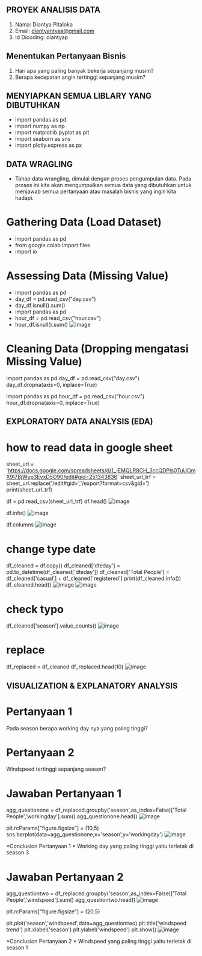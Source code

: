 ## PROYEK ANALISIS DATA
1. Nama: Diantya Pitaloka
2. Email: diantyantyaa@gmail.com
3. Id Dicoding: diantyap


## Menentukan Pertanyaan Bisnis
1. Hari apa yang paling banyak bekerja sepanjang musim?
2. Berapa kecepatan angin tertinggi sepanjang musim?


## MENYIAPKAN SEMUA LIBLARY YANG DIBUTUHKAN
- import pandas as pd
- import numpy as np
- import matplotlib.pyplot as plt
- import seaborn as sns
- import plotly.express as px


## DATA WRAGLING
- Tahap data wrangling, dimulai dengan proses pengumpulan data. Pada proses ini kita akan mengumpulkan semua data yang dibutuhkan untuk menjawab semua pertanyaan atau masalah bisnis yang ingin kita hadapi.
# Gathering Data (Load Dataset)
- import pandas as pd
- from google.colab import files
- import io

# Assessing Data (Missing Value)
- import pandas as pd
- day_df = pd.read_csv("day.csv")
- day_df.isnull().sum()
- import pandas as pd
- hour_df = pd.read_csv("hour.csv")
- hour_df.isnull().sum()
![image](https://github.com/diantyapitaloka/Bike-Sharing/assets/147487436/b45f87cf-84b7-4623-8381-a7432e78b6bf)


# Cleaning Data (Dropping mengatasi Missing Value)
import pandas as pd
day_df = pd.read_csv("day.csv")
day_df.dropna(axis=0, inplace=True)

import pandas as pd
hour_df = pd.read_csv("hour.csv")
hour_df.dropna(axis=0, inplace=True)


## EXPLORATORY DATA ANALYSIS (EDA)
# how to read data in google sheet
sheet_url = 'https://docs.google.com/spreadsheets/d/1_jEMQLR8CH_3ccQDPls0TuUOmX9I7BjWyp3EvxD5O90/edit#gid=251343836'
sheet_url_trf = sheet_url.replace('/edit#gid=','/export?format=csv&gid=')
print(sheet_url_trf)

df = pd.read_csv(sheet_url_trf)
df.head()
![image](https://github.com/diantyapitaloka/Bike-Sharing/assets/147487436/459021e2-2339-4722-bd50-60a0dfb3fd6f)

df.info()
![image](https://github.com/diantyapitaloka/Bike-Sharing/assets/147487436/ea7104b8-3dbf-4c12-90e3-b5c6806be46f)

df.columns
![image](https://github.com/diantyapitaloka/Bike-Sharing/assets/147487436/142984f0-afef-4069-b21f-2933124a919b)

# change type date
df_cleaned = df.copy()
df_cleaned['dteday'] = pd.to_datetime(df_cleaned['dteday'])
df_cleaned['Total People'] = df_cleaned['casual'] + df_cleaned['registered']
print(df_cleaned.info())
df_cleaned.head()
![image](https://github.com/diantyapitaloka/Bike-Sharing/assets/147487436/77949889-f81e-4dfb-80be-9dce08dfdf46)
![image](https://github.com/diantyapitaloka/Bike-Sharing/assets/147487436/4520a6de-bce7-40b8-9982-0d152ff3f6cf)

# check typo
df_cleaned['season'].value_counts()
![image](https://github.com/diantyapitaloka/Bike-Sharing/assets/147487436/34166abe-d7c4-41cb-a471-ef78ec3cc79e)

# replace
df_replaced = df_cleaned
df_replaced.head(10)
![image](https://github.com/diantyapitaloka/Bike-Sharing/assets/147487436/fa2cd24b-03b1-4c79-aa30-d22ef0b6254d)


## VISUALIZATION & EXPLANATORY ANALYSIS

# Pertanyaan 1
Pada season berapa working day nya yang paling tinggi?
# Pertanyaan 2
Windspeed tertinggi sepanjang season?

# Jawaban Pertanyaan 1
agg_questionone = df_replaced.groupby('season',as_index=False)['Total People','workingday'].sum()
agg_questionone.head()
![image](https://github.com/diantyapitaloka/Bike-Sharing/assets/147487436/7e086000-a5db-4a07-9e03-b2f82a9715c2)


plt.rcParams["figure.figsize"] = (10,5)
sns.barplot(data=agg_questionone,x='season',y='workingday')
![image](https://github.com/diantyapitaloka/Bike-Sharing/assets/147487436/eddfabfc-1ece-437a-aafe-b6b1dbb2afb4)

*Conclusion Pertanyaan 1 *
Working day yang paling tinggi yaitu terletak di season 3


# Jawaban Pertanyaan 2
agg_questiontwo = df_replaced.groupby('season',as_index=False)['Total People','windspeed'].sum()
agg_questiontwo.head()
![image](https://github.com/diantyapitaloka/Bike-Sharing/assets/147487436/96d92c55-3b55-4020-bac0-441e30a8c5fa)

plt.rcParams["figure.figsize"] = (20,5)

plt.plot('season','windspeed',data=agg_questiontwo)
plt.title('windspeed trend')
plt.xlabel('season')
plt.ylabel('windspeed')
plt.show()
![image](https://github.com/diantyapitaloka/Bike-Sharing/assets/147487436/3525a56b-9e00-43e2-9fc8-7b940fcf1c73)

*Conclusion Pertanyaan 2 *
Windspeed yang paling tinggi yaitu terletak di season 1
